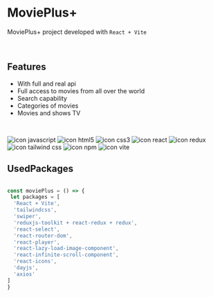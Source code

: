 # MoviePlus+

MoviePlus+ project developed with `React + Vite`

<br />

## Features
  - With full and real api
  - Full access to movies from all over the world
  - Search capability
  - Categories of movies
  - Movies and shows TV

<br />

![icon javascript](https://img.shields.io/badge/JavaScript-323330?style=for-the-badge&logo=javascript&logoColor=F7DF1E)
![icon html5](https://img.shields.io/badge/HTML5-E34F26?style=for-the-badge&logo=html5&logoColor=white)
![icon css3](https://img.shields.io/badge/CSS3-1572B6?style=for-the-badge&logo=css3&logoColor=white)
![icon react](https://img.shields.io/badge/React-20232A?style=for-the-badge&logo=react&logoColor=61DAFB)
![icon redux](https://img.shields.io/badge/Redux-593D88?style=for-the-badge&logo=redux&logoColor=white)
![icon tailwind css](https://img.shields.io/badge/Tailwind_CSS-38B2AC?style=for-the-badge&logo=tailwind-css&logoColor=white)
![icon npm](https://img.shields.io/badge/npm-CB3837?style=for-the-badge&logo=npm&logoColor=white)
![icon vite](https://img.shields.io/badge/Vite-B73BFE?style=for-the-badge&logo=vite&logoColor=FFD62E)

## UsedPackages

```javascript

const moviePlus = () => {
 let packages = [
  'React + Vite',
  'tailwindcss',
  'swiper',
  'reduxjs-toolkit + react-redux + redux',
  'react-select',
  'react-router-dom',
  'react-player',
  'react-lazy-load-image-component',
  'react-infinite-scroll-component',
  'react-icons',
  'dayjs',
  'axios'
]
}
```
